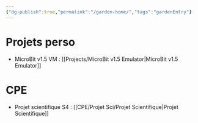 ```yaml
---
{"dg-publish":true,"permalink":"/garden-home/","tags":"gardenEntry"}
---
```



# Projets perso
- MicroBit v1.5 VM : [[Projects/MicroBit v1.5 Emulator\|MicroBit v1.5 Emulator]]

# CPE
- Projet scientifique S4 : [[CPE/Projet Sci/Projet Scientifique\|Projet Scientifique]]
